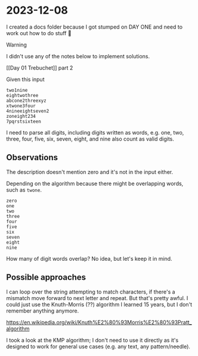 # 2023-12-08

I created a docs folder because I got stumped on DAY ONE and need to work out how to do stuff 🤦

> [!warning]
> I didn't use any of the notes below to implement solutions.

[[Day 01 Trebuchet]] part 2

Given this input

```text
two1nine
eightwothree
abcone2threexyz
xtwone3four
4nineeightseven2
zoneight234
7pqrstsixteen
```

I need to parse all digits, including digits written as words, e.g. one, two, three, four, five, six, seven, eight, and nine also count as valid digits. 

## Observations

The description doesn't mention zero and it's not in the input either.

Depending on the algorithm because there might be overlapping words, such as `twone`. 

```text
zero
one
two
three
four
five
six
seven
eight
nine
```

How many of digit words overlap? No idea, but let's keep it in mind.

## Possible approaches

I can loop over the string attempting to match characters, if there's a mismatch move forward to next letter and repeat. But that's pretty awful. I could just use the Knuth-Morris (??) algorithm I learned 15 years, but I don't remember anything anymore.

https://en.wikipedia.org/wiki/Knuth%E2%80%93Morris%E2%80%93Pratt_algorithm

I took a look at the KMP algorithm; I don't need to use it directly as it's designed to work for general use cases (e.g. any text, any pattern/needle).
